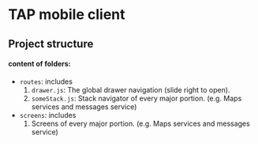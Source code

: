 # TAP mobile client

## Project structure 

#### content of folders:
- ```routes```: includes 
    1. ```drawer.js```: The global drawer navigation (slide right to open).
    2. ```someStack.js```: Stack navigator of every major portion. (e.g. Maps services and messages service)
- ```screens```: includes 
    1. Screens of every major portion. (e.g. Maps services and messages service) 

